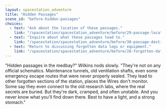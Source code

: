 ```yaml
---
layout: spacestation_adventure
title: "Hidden Passages"
scene_id: "before-hidden-passages"
choices:
  - text: "Ask about the location of these passages."
    link: "/spacestation/spacestation_adventure/before/29-passage-locations/"
  - text: "Inquire about what these passages lead to."
    link: "/spacestation/spacestation_adventure/before/30-passage-destinations/"
  - text: "Return to discussing forgotten data logs or equipment."
    link: "/spacestation/spacestation_adventure/before/28-forgotten-data/"
---
```


"Hidden passages in the medbay?" Wilkins nods slowly. "They're not on any official schematics. Maintenance tunnels, old ventilation shafts, even some emergency escape routes that were never properly sealed. They lead to other forgotten sections of the station, places the Wires don't monitor. Some say they even connect to the old research labs, where the real secrets are buried. But they're dark, cramped, and often unstable. And you never know what you'll find down there. Best to have a light, and a strong stomach."
